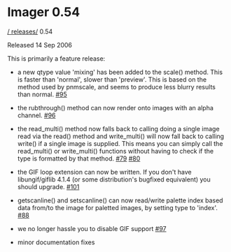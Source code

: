 # Imager 0.54

[ / ](..) [releases/](./) 0.54

Released 14 Sep 2006

This is primarily a feature release:

 - a new qtype value 'mixing' has been added to the scale() method. This is faster than 'normal', slower than 'preview'. This is based on the method used by pnmscale, and seems to produce less blurry results than normal. [#95](https://github.com/tonycoz/imager/issues/95)

 - the rubthrough() method can now render onto images with an alpha channel. [#96](https://github.com/tonycoz/imager/issues/96)

 - the read_multi() method now falls back to calling doing a single image read via the read() method and write_multi() will now fall back to calling write() if a single image is supplied. This means you can simply call the read_multi() or write_multi() functions without having to check if the type is formatted by that method. [#79](https://github.com/tonycoz/imager/issues/79) [#80](https://github.com/tonycoz/imager/issues/80)

 - the GIF loop extension can now be written. If you don't have libungif/giflib 4.1.4 (or some distribution's bugfixed equivalent) you should upgrade. [#101](https://github.com/tonycoz/imager/issues/101)

 - getscanline() and setscanline() can now read/write palette index based data from/to the image for paletted images, by setting type to 'index'. [#88](https://github.com/tonycoz/imager/issues/88)

 - we no longer hassle you to disable GIF support [#97](https://github.com/tonycoz/imager/issues/97)

 - minor documentation fixes